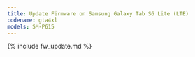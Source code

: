 ```yaml
---
title: Update Firmware on Samsung Galaxy Tab S6 Lite (LTE)
codename: gta4xl
models: SM-P615
---
```


{% include fw_update.md %}

